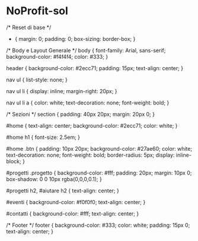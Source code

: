 # NoProfit-sol 
/* Reset di base */
* {
    margin: 0;
    padding: 0;
    box-sizing: border-box;
}

/* Body e Layout Generale */
body {
    font-family: Arial, sans-serif;
    background-color: #f4f4f4;
    color: #333;
}

header {
    background-color: #2ecc71;
    padding: 15px;
    text-align: center;
}

nav ul {
    list-style: none;
}

nav ul li {
    display: inline;
    margin-right: 20px;
}

nav ul li a {
    color: white;
    text-decoration: none;
    font-weight: bold;
}

/* Sezioni */
section {
    padding: 40px 20px;
    margin: 20px 0;
}

#home {
    text-align: center;
    background-color: #2ecc71;
    color: white;
}

#home h1 {
    font-size: 2.5em;
}

#home .btn {
    padding: 10px 20px;
    background-color: #27ae60;
    color: white;
    text-decoration: none;
    font-weight: bold;
    border-radius: 5px;
    display: inline-block;
}

#progetti .progetto {
    background-color: #fff;
    padding: 20px;
    margin: 10px 0;
    box-shadow: 0 0 10px rgba(0,0,0,0.1);
}

#progetti h2, #aiutare h2 {
    text-align: center;
}

#eventi {
    background-color: #f0f0f0;
    text-align: center;
}

#contatti {
    background-color: #fff;
    text-align: center;
}

/* Footer */
footer {
    background-color: #333;
    color: white;
    padding: 15px 0;
    text-align: center;
}
